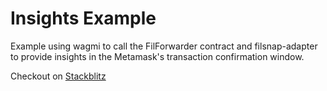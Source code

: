 # Insights Example

Example using wagmi to call the FilForwarder contract and filsnap-adapter to provide insights in the Metamask's transaction confirmation window.

Checkout on [Stackblitz](https://github.stackblitz.com/filecoin-project/filsnap/tree/master/examples/insights-wagmi)
